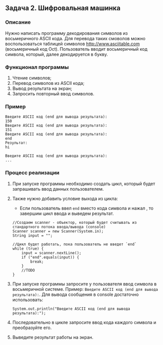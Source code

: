 ## Задача 2. Шифровальная машинка

### Описание
Нужно написать программу декодирования символов из восьмеричного ASCII кода.
Для перевода таких смоволов можно воспользоваться таблицей символов http://www.asciitable.com (восьмеричный код Oct).
Пользователь вводит восьмеричный код символа, который, далее декодируется в букву.

### Функционал программы
1. Чтение символов;
2. Перевод символов из ASCII кода;
3. Вывод результата на экран;
4. Запросить повторный ввод символов.

### Пример 
```
Введите ASCII код (end для вывода результата):
150
Введите ASCII код (end для вывода результата):
151
Введите ASCII код (end для вывода результата):
end
Результат:
hi

Введите ASCII код (end для вывода результата):
...
```

### Процесс реализации
1. При запуске программы необходимо создать цикл, который будет запрашивать ввод данных пользователем.

2. Также нужно добавить условие выхода из цикла:
   - Если пользователь ввел `end` вместо кода символа и нажал <enter>, то завершим цикл ввода и выведем результат.
   ```
   //Создаем scanner - объектор, который будет считывать из стандартного потока ввода/вывода (console)
   Scanner scanner = new Scanner(System.in);
   String input = "";
   
   //Цикл будет работать, пока пользователь не введет `end`
   while (true) {       
       input = scanner.nextLine();
       if ("end".equals(input)) {
           break;
       }
       //TODO
   }
   ```

3. При запуске программы запросите у пользователя ввод символа в восьмеричной системе. Пример: `Введите ASCII код (end для вывода результата):`.
   Для вывода сообщения в console достаточно использовать:
   ```
   System.out.println("Введите ASCII код (end для вывода результата):");
   ```

4. Последовательно в цикле запросите ввод кода каждого символа и преобразуйте его.

5. Выведите результат работы на экран.
